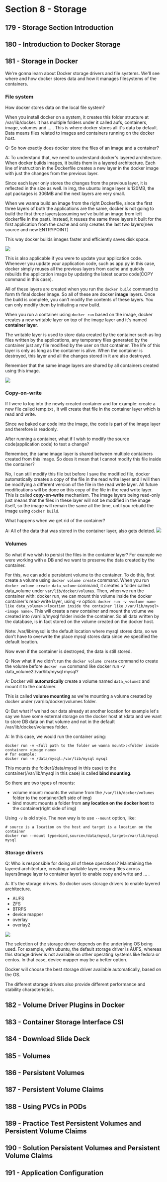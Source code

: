 # Section 8 - Storage
## 179 - Storage Section Introduction

## 180 - Introduction to Docker Storage

## 181 - Storage in Docker
We're gonna learn about Docker storage drivers and file systems. We'll see where and how docker stores data and how it manages filesystems
of the containers.

### File system
How docker stores data on the local file system?

When you install docker on a system, it creates this folder structure at /var/lib/docker. It has multiple folders under it called aufs, containers,
image, volumes and ... . This is where docker stores all it's data by default. Data means files related to images and containers running on the
docker host.

Q: So how exactly does docker store the files of an image and a container?

A: To understand that, we need to understand docker's layered architecture. When docker builds images, it builds them in a layered architecture.
Each line of instruction in the Dockerfile creates a new layer in the docker image with just the changes from the previous layer.

Since each layer only stores the changes from the previous layer, it is reflected in the size as well. In img, the ubuntu image layer is 120MB,
the apt packages is 306MB and the next layers are very small.

When we wanna build an image from the right Dockerfile, since the first three layers of both the applications are the same, docker is not going to build
the first three layers(assuming we've build an image from left dockerfile in the past). Instead, it reuses the same three layers it built for
the first application from the cache and only creates the last two layers(new source and new ENTRYPOINT)

This way docker builds images faster and efficiently saves disk space.

![](../img/181-1.png)

This is also applicable if you were to update your application code. Whenever you update your application code, such as app.py in this case,
docker simply reuses all the previous layers from cache and quickly rebuilds the application image by updating the latest source code(COPY command in 
this case).

All of these layers are created when you run the `docker build` command to form th final docker image. So all of these are docker **image** layers.
Once the build is complete, you can't modify the contents of these layers. You can only modify them by initiating a new build.

When you run a container using `docker run` based on the image, docker creates a new writable layer on top of the image layer and it's named **container layer**.

The writable layer is used to store data created by the container such as log files written by the applications, any temporary files generated
by the container just any file modified by the user on that container. The life of this layer is only as long as the container is alive. When the container is
destroyed, this layer and all the changes stored in it are also destroyed.

Remember that the same image layers are shared by all containers created using this image.

![](../img/181-2.png)

### Copy-on-write

If I were to log into the newly created container and for example: create a new file called temp.txt , it will create that file in the container layer
which is read and write.

Since we baked our code into the image, the code is part of the image layer and therefore is readonly.

After running a container, what if I wish to modify the source code(application code) to test a change?

Remember, the same image layer is shared between multiple containers created from this image. So does it mean that I cannot modify this file inside
the container?

No, I can still modify this file but before I save the modified file, docker automatically creates a copy of the file in the read write layer and I will
then be modifying a different version of the file in the read write layer. All future modifications will be done on this copy of the file in the
read write layer. This is called **copy-on-write** mechanism. The image layers being read-only just means that the files in these layer will not be
modified in the image itself, so the image will remain the same all the time, until you rebuild the image using `docker build`.

What happens when we get rid of the container?

A: All of the data that was stored in the container layer, also gets deleted.
![](../img/181-3.png)

### Volumes
So what if we wish to persist the files in the container layer? For example we were working with a DB and we want to preserve the data created
by the container.

For this, we can add a persistent volume to the container. To do this, first create a volume using `docker volume create` command.
When you run `docker volume create data_volume` command, it creates a folder called data_volume under `var/lib/docker/volumes`. Then,
when we run the container with: docker run, we can mount this volume inside the docker container's read-write layer, using -v option:
`docker run -v <volume name like data_volume>:<location inside the container like /var/lib/mysql> <image name>`.
This will create a new container and mount the volume we created into /var/lib/mysql folder inside the container. So all data written by the
database, is in fact stored on the volume created on the docker host.

Note: /var/lib/mysql is the default location where mysql stores data, so we don't have to overwrite the place mysql stores data since we specified
the default location.

Now even if the container is destroyed, the data is still stored.

Q: Now what if we didn't run the `docker volume create` command to create the volume before `docker run` command like 
docker run -v data_volume2:/var/lib/mysql mysql?

A: Docker will **automatically** create a volume named `data_volume2` and mount it to the container.

This is called **volume mounting** as we're mounting a volume created by docker under /var/lib/docker/volumes folder.

Q: But what if we had our data already at another location for example let's say we have some external storage on the docker host at /data
and we want to store DB data on that volume and not in the default /var/lib/docker/volumes folder.

A: In this case, we would run the container using:
```shell
docker run -v <full path to the folder we wanna mount>:<folder inside container> <image name>
# for example:
docker run -v /data/mysql:/var/lib/mysql mysql
```
This mounts the folder(/data/mysql in this case) to the container(/var/lib/mysql in this case) is called **bind mounting**.

So there are two types of mounts:
- volume mount: mounts the volume from the `/var/lib/docker/volumes` folder to the container(left side of img)
- bind mount: mounts a folder from **any location on the docker host** to the container(right side of img)

Using `-v` is old style. The new way is to use `--mount` option, like:
```shell
# source is a location on the host and target is a location on the container
docker run --mount type=bind,source=/data/mysql,target=/var/lib/mysql mysql
```

### Storage drivers
Q: Who is responsible for doing all of these operations? Maintaining the layered architecture, creating a writable layer, moving files
across layers(image layer to container layer) to enable copy and write and ... .

A: It's the storage drivers. So docker uses storage drivers to enable layered architecture.
- AUFS
- ZFS
- BTRFS
- device mapper
- overlay
- overlay2

![](../img/181-4.png)

The selection of the storage driver depends on the underlying OS being used. For example, with ubuntu, the default storage driver is AUFS, whereas
this storage driver is not available on other operating systems like fedora or centos. In that case, device mapper may be a better option.

Docker will choose the best storage driver available automatically, based on the OS.

The different storage drivers also provide different performance and stability characteristics.

## 182 - Volume Driver Plugins in Docker


## 183 - Container Storage Interface CSI
## 184 - Download Slide Deck

## 185 - Volumes
## 186 - Persistent Volumes
## 187 - Persistent Volume Claims
## 188 - Using PVCs in PODs
## 189 - Practice Test Persistent Volumes and Persistent Volume Claims
## 190 - Solution Persistent Volumes and Persistent Volume Claims
## 191 - Application Configuration